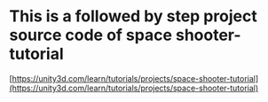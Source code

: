 # This is a followed by step project source code of space shooter-tutorial

[https://unity3d.com/learn/tutorials/projects/space-shooter-tutorial](https://unity3d.com/learn/tutorials/projects/space-shooter-tutorial)